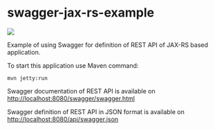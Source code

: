 # swagger-jax-rs-example

[![](https://img.shields.io/badge/License-Apache%202-blue.svg)](LICENSE)

Example of using Swagger for definition of REST API of JAX-RS based application.

To start this application use Maven command:

    mvn jetty:run

Swagger documentation of REST API is available on [http://localhost:8080/swagger/swagger.html](http://localhost:8080/swagger/swagger.html)

Swagger definition of REST API in JSON format is available on [http://localhost:8080/api/swagger.json](http://localhost:8080/api/swagger.json)
